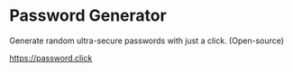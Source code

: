 # Password Generator

Generate random ultra-secure passwords with just a click. (Open-source)

https://password.click